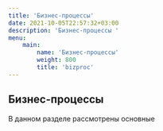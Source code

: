 ```yaml
---
title: 'Бизнес-процессы'
date: 2021-10-05T22:57:32+03:00
description: 'Бизнес-процессы '
menu:
    main:
        name: 'Бизнес-процессы'
        weight: 800
        title: 'bizproc'
---
```


## Бизнес-процессы

В данном разделе рассмотрены основные